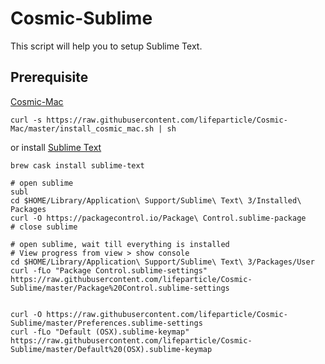 # Cosmic-Sublime

This script will help you to setup Sublime Text.

## Prerequisite
[Cosmic-Mac](https://github.com/lifeparticle/Cosmic-Mac)
```
curl -s https://raw.githubusercontent.com/lifeparticle/Cosmic-Mac/master/install_cosmic_mac.sh | sh
```
or install [Sublime Text](https://www.sublimetext.com/)
```
brew cask install sublime-text
````

```
# open sublime
subl
cd $HOME/Library/Application\ Support/Sublime\ Text\ 3/Installed\ Packages
curl -O https://packagecontrol.io/Package\ Control.sublime-package
# close sublime

# open sublime, wait till everything is installed
# View progress from view > show console
cd $HOME/Library/Application\ Support/Sublime\ Text\ 3/Packages/User
curl -fLo "Package Control.sublime-settings" https://raw.githubusercontent.com/lifeparticle/Cosmic-Sublime/master/Package%20Control.sublime-settings


curl -O https://raw.githubusercontent.com/lifeparticle/Cosmic-Sublime/master/Preferences.sublime-settings
curl -fLo "Default (OSX).sublime-keymap" https://raw.githubusercontent.com/lifeparticle/Cosmic-Sublime/master/Default%20(OSX).sublime-keymap
```
